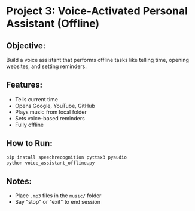 # Project 3: Voice-Activated Personal Assistant (Offline)

## Objective:
Build a voice assistant that performs offline tasks like telling time, opening websites, and setting reminders.

## Features:
- Tells current time
- Opens Google, YouTube, GitHub
- Plays music from local folder
- Sets voice-based reminders
- Fully offline

## How to Run:
```bash
pip install speechrecognition pyttsx3 pyaudio
python voice_assistant_offline.py
```

## Notes:
- Place `.mp3` files in the `music/` folder
- Say "stop" or "exit" to end session
